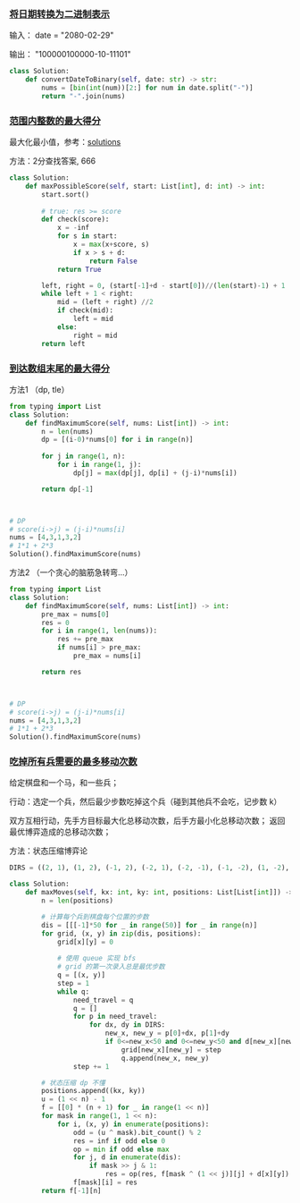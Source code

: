### [将日期转换为二进制表示](https://leetcode.cn/problems/convert-date-to-binary/)

输入： date = "2080-02-29"

输出： "100000100000-10-11101"

```python
class Solution:
    def convertDateToBinary(self, date: str) -> str:
        nums = [bin(int(num))[2:] for num in date.split("-")]
        return "-".join(nums)
```


### [范围内整数的最大得分](https://leetcode.cn/problems/maximize-score-of-numbers-in-ranges/)


最大化最小值，参考：[solutions](https://leetcode.cn/problems/maximize-score-of-numbers-in-ranges/solutions/2908931/er-fen-da-an-zui-da-hua-zui-xiao-zhi-pyt-twe2/)

方法：2分查找答案, 666

```python
class Solution:
    def maxPossibleScore(self, start: List[int], d: int) -> int:
        start.sort()
        
        # true: res >= score
        def check(score):
            x = -inf
            for s in start:
                x = max(x+score, s)
                if x > s + d:
                    return False
            return True

        left, right = 0, (start[-1]+d - start[0])//(len(start)-1) + 1
        while left + 1 < right:
            mid = (left + right) //2
            if check(mid):
                left = mid
            else:
                right = mid
        return left
```





### [到达数组末尾的最大得分](https://leetcode.cn/problems/reach-end-of-array-with-max-score/)


方法1 （dp, tle）

```python
from typing import List
class Solution:
    def findMaximumScore(self, nums: List[int]) -> int:
        n = len(nums)
        dp = [(i-0)*nums[0] for i in range(n)]
        
        for j in range(1, n):
            for i in range(1, j):
                dp[j] = max(dp[j], dp[i] + (j-i)*nums[i])

        return dp[-1]



# DP
# score(i->j) = (j-i)*nums[i]
nums = [4,3,1,3,2]
# 1*1 + 2*3
Solution().findMaximumScore(nums)
```

方法2 （一个贪心的脑筋急转弯...）

```python
from typing import List
class Solution:
    def findMaximumScore(self, nums: List[int]) -> int:
        pre_max = nums[0]
        res = 0
        for i in range(1, len(nums)):
            res += pre_max
            if nums[i] > pre_max:
                pre_max = nums[i]

        return res



# DP
# score(i->j) = (j-i)*nums[i]
nums = [4,3,1,3,2]
# 1*1 + 2*3
Solution().findMaximumScore(nums)
```


### [吃掉所有兵需要的最多移动次数](https://leetcode.cn/problems/maximum-number-of-moves-to-kill-all-pawns/)

给定棋盘和一个马，和一些兵；

行动：选定一个兵，然后最少步数吃掉这个兵（碰到其他兵不会吃，记步数 k）

双方互相行动，先手方目标最大化总移动次数，后手方最小化总移动次数； 返回最优博弈造成的总移动次数；


方法：状态压缩博弈论

```python
DIRS = ((2, 1), (1, 2), (-1, 2), (-2, 1), (-2, -1), (-1, -2), (1, -2), (2, -1))

class Solution:
    def maxMoves(self, kx: int, ky: int, positions: List[List[int]]) -> int:
        n = len(positions)

        # 计算每个兵到棋盘每个位置的步数
        dis = [[[-1]*50 for _ in range(50)] for _ in range(n)]
        for grid, (x, y) in zip(dis, positions):
            grid[x][y] = 0
            
            # 使用 queue 实现 bfs
            # grid 的第一次录入总是最优步数
            q = [(x, y)]
            step = 1
            while q:
                need_travel = q
                q = []
                for p in need_travel:
                    for dx, dy in DIRS:
                        new_x, new_y = p[0]+dx, p[1]+dy
                        if 0<=new_x<50 and 0<=new_y<50 and d[new_x][new_y] < 0:
                            grid[new_x][new_y] = step
                            q.append(new_x, new_y)
                step += 1

        # 状态压缩 dp 不懂
        positions.append((kx, ky))
        u = (1 << n) - 1
        f = [[0] * (n + 1) for _ in range(1 << n)]
        for mask in range(1, 1 << n):
            for i, (x, y) in enumerate(positions):
                odd = (u ^ mask).bit_count() % 2
                res = inf if odd else 0
                op = min if odd else max
                for j, d in enumerate(dis):
                    if mask >> j & 1:
                        res = op(res, f[mask ^ (1 << j)][j] + d[x][y])
                f[mask][i] = res
        return f[-1][n]
```

